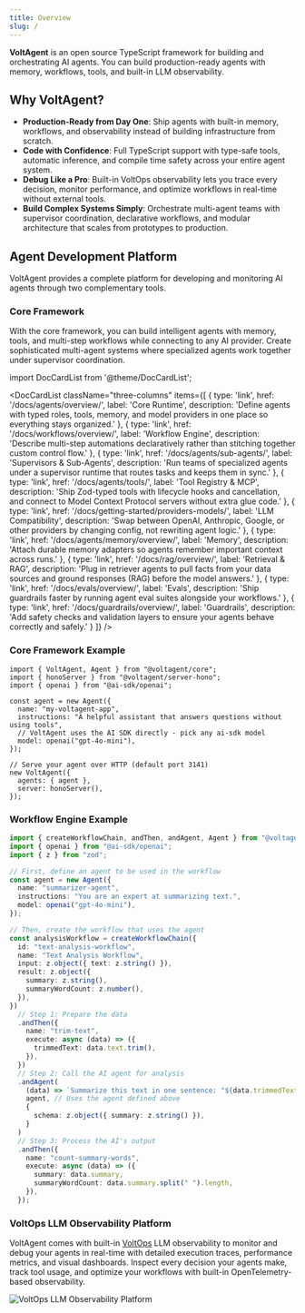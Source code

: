 ```yaml
---
title: Overview
slug: /
---
```


**VoltAgent** is an open source TypeScript framework for building and orchestrating AI agents.
You can build production-ready agents with memory, workflows, tools, and built-in LLM observability.

## Why VoltAgent?

- **Production-Ready from Day One**: Ship agents with built-in memory, workflows, and observability instead of building infrastructure from scratch.
- **Code with Confidence**: Full TypeScript support with type-safe tools, automatic inference, and compile time safety across your entire agent system.
- **Debug Like a Pro**: Built-in VoltOps observability lets you trace every decision, monitor performance, and optimize workflows in real-time without external tools.
- **Build Complex Systems Simply**: Orchestrate multi-agent teams with supervisor coordination, declarative workflows, and modular architecture that scales from prototypes to production.

## Agent Development Platform

VoltAgent provides a complete platform for developing and monitoring AI agents through two complementary tools.

### Core Framework

With the core framework, you can build intelligent agents with memory, tools, and multi-step workflows while connecting to any AI provider. Create sophisticated multi-agent systems where specialized agents work together under supervisor coordination.

import DocCardList from '@theme/DocCardList';

<DocCardList className="three-columns" items={[
{
type: 'link',
href: '/docs/agents/overview/',
label: 'Core Runtime',
description: 'Define agents with typed roles, tools, memory, and model providers in one place so everything stays organized.'
},
{
type: 'link',
href: '/docs/workflows/overview/',
label: 'Workflow Engine',
description: 'Describe multi-step automations declaratively rather than stitching together custom control flow.'
},
{
type: 'link',
href: '/docs/agents/sub-agents/',
label: 'Supervisors & Sub-Agents',
description: 'Run teams of specialized agents under a supervisor runtime that routes tasks and keeps them in sync.'
},
{
type: 'link',
href: '/docs/agents/tools/',
label: 'Tool Registry & MCP',
description: 'Ship Zod-typed tools with lifecycle hooks and cancellation, and connect to Model Context Protocol servers without extra glue code.'
},
{
type: 'link',
href: '/docs/getting-started/providers-models/',
label: 'LLM Compatibility',
description: 'Swap between OpenAI, Anthropic, Google, or other providers by changing config, not rewriting agent logic.'
},
{
type: 'link',
href: '/docs/agents/memory/overview/',
label: 'Memory',
description: 'Attach durable memory adapters so agents remember important context across runs.'
},
{
type: 'link',
href: '/docs/rag/overview/',
label: 'Retrieval & RAG',
description: 'Plug in retriever agents to pull facts from your data sources and ground responses (RAG) before the model answers.'
},
{
type: 'link',
href: '/docs/evals/overview/',
label: 'Evals',
description: 'Ship guardrails faster by running agent eval suites alongside your workflows.'
},
{
type: 'link',
href: '/docs/guardrails/overview/',
label: 'Guardrails',
description: 'Add safety checks and validation layers to ensure your agents behave correctly and safely.'
}
]} />

### Core Framework Example

```tsx
import { VoltAgent, Agent } from "@voltagent/core";
import { honoServer } from "@voltagent/server-hono";
import { openai } from "@ai-sdk/openai";

const agent = new Agent({
  name: "my-voltagent-app",
  instructions: "A helpful assistant that answers questions without using tools",
  // VoltAgent uses the AI SDK directly - pick any ai-sdk model
  model: openai("gpt-4o-mini"),
});

// Serve your agent over HTTP (default port 3141)
new VoltAgent({
  agents: { agent },
  server: honoServer(),
});
```

### Workflow Engine Example

```typescript
import { createWorkflowChain, andThen, andAgent, Agent } from "@voltagent/core";
import { openai } from "@ai-sdk/openai";
import { z } from "zod";

// First, define an agent to be used in the workflow
const agent = new Agent({
  name: "summarizer-agent",
  instructions: "You are an expert at summarizing text.",
  model: openai("gpt-4o-mini"),
});

// Then, create the workflow that uses the agent
const analysisWorkflow = createWorkflowChain({
  id: "text-analysis-workflow",
  name: "Text Analysis Workflow",
  input: z.object({ text: z.string() }),
  result: z.object({
    summary: z.string(),
    summaryWordCount: z.number(),
  }),
})
  // Step 1: Prepare the data
  .andThen({
    name: "trim-text",
    execute: async (data) => ({
      trimmedText: data.text.trim(),
    }),
  })
  // Step 2: Call the AI agent for analysis
  .andAgent(
    (data) => `Summarize this text in one sentence: "${data.trimmedText}"`,
    agent, // Uses the agent defined above
    {
      schema: z.object({ summary: z.string() }),
    }
  )
  // Step 3: Process the AI's output
  .andThen({
    name: "count-summary-words",
    execute: async (data) => ({
      summary: data.summary,
      summaryWordCount: data.summary.split(" ").length,
    }),
  });
```

### VoltOps LLM Observability Platform

VoltAgent comes with built-in [VoltOps](/voltops-llm-observability-docs/) LLM observability to monitor and debug your agents in real-time with detailed execution traces, performance metrics, and visual dashboards. Inspect every decision your agents make, track tool usage, and optimize your workflows with built-in OpenTelemetry-based observability.

![VoltOps LLM Observability Platform](https://cdn.voltagent.dev/readme/demo.gif)
